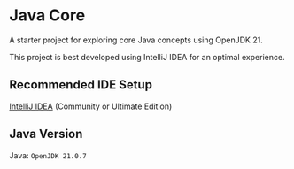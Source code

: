 # Java Core

A starter project for exploring core Java concepts using OpenJDK 21.

This project is best developed using IntelliJ IDEA for an optimal experience.

## Recommended IDE Setup

[IntelliJ IDEA](https://www.jetbrains.com/idea/) (Community or Ultimate Edition)

## Java Version

Java: `OpenJDK 21.0.7`

[//]: # (https://gitlab.com/public-starter-projects1/05-java-core/01-java-starter/-/tree/master?ref_type=heads)

[//]: # (variables/Variable01)
[//]: # (console/Console01)
[//]: # (console/Console02)
[//]: # (scanner/scanner01)
[//]: # (match/match01)
[//]: # (match/match02)
[//]: # (Lab01)

[//]: # (type/Type01)
[//]: # (operators/Operator01)
[//]: # (condition/Condition01)
[//]: # (condition/Condition02)
[//]: # (condition/Condition03)
[//]: # (Lab02)

[//]: # (loop/Loop01)
[//]: # (loop/Loop02)
[//]: # (loop/Loop03)
[//]: # (array/Array01)
[//]: # (array/Array02)
[//]: # (array/Array03)
[//]: # (Lab03)

[//]: # (oop/Studient - oop/UseStudient)
[//]: # (oop/CheckSum)
[//]: # (oop/StudentConstructor)
[//]: # (oop/UseStudentConstructor)
[//]: # (oop/accessModifier/*)
[//]: # (oop/encapsulation/*)
[//]: # (Lab04)

[//]: # (arrayList/ArrayList01)
[//]: # (Lab05)

[//]: # (string/String01)
[//]: # (string/String02)
[//]: # (string/RegEx01)
[//]: # (string/RegEx02)
[//]: # (Lab06)

[//]: # (inheritance/Car)
[//]: # (inheritance/polymorphism/PolymorphismMain*)
[//]: # (inheritance/abstract/*)
[//]: # (Lab07)

[//]: # (javaInterface/*)
[//]: # (javaInterface/defaultMethod/DefaultMethodMain)
[//]: # (Lab08)

[//]: # (exception/Exception01)
[//]: # (exception/Exception02)
[//]: # (Lab09)
